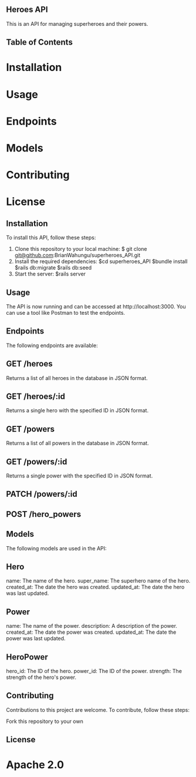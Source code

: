 ## Heroes API

This is an API for managing superheroes and their powers.

## Table of Contents
# Installation
# Usage
# Endpoints
# Models
# Contributing
# License

## Installation
To install this API, follow these steps:

1. Clone this repository to your local machine:
$ git clone git@github.com:BrianWahungu/superheroes_API.git
2. Install the required dependencies:
 $cd superheroes_API
 $bundle install
 $rails db:migrate
 $rails db:seed
3. Start the server:
 $rails server

## Usage
The API is now running and can be accessed at http://localhost:3000. You can use a tool like Postman to test the endpoints.

## Endpoints
The following endpoints are available:

## GET /heroes
Returns a list of all heroes in the database in JSON format.

## GET /heroes/:id
Returns a single hero with the specified ID in JSON format.

## GET /powers
Returns a list of all powers in the database in JSON format.

## GET /powers/:id
Returns a single power with the specified ID in JSON format.

##  PATCH /powers/:id

##  POST /hero_powers

## Models
The following models are used in the API:

## Hero
name: The name of the hero.
super_name: The superhero name of the hero.
created_at: The date the hero was created.
updated_at: The date the hero was last updated.

## Power
name: The name of the power.
description: A description of the power.
created_at: The date the power was created.
updated_at: The date the power was last updated.

## HeroPower
hero_id: The ID of the hero.
power_id: The ID of the power.
strength: The strength of the hero's power.

## Contributing
Contributions to this project are welcome. To contribute, follow these steps:

Fork this repository to your own

## License
 # Apache 2.0 


